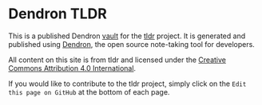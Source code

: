 # Dendron TLDR

This is a published Dendron [vault](https://wiki.dendron.so/notes/c6fd6bc4-7f75-4cbb-8f34-f7b99bfe2d50.html#vaults) for the [tldr](https://github.com/tldr-pages/tldr) project.  It is generated and published using [Dendron](http://dendron.so/), the open source note-taking tool for developers. 

All content on this site is from tldr and licensed under the [Creative Commons Attribution 4.0 International](https://github.com/open-guides/og-aws/blob/master/LICENSE.txt).

If you would like to contribute to the tldr project, simply click on the `Edit this page on GitHub` at the bottom of each page. 
